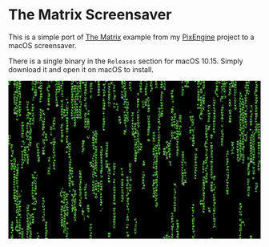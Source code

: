 # The Matrix Screensaver

This is a simple port of [The
Matrix](https://github.com/lukexor/pix-engine/blob/main/examples/matrix.rs)
example from my [PixEngine](https://github.com/lukexor/pix-engine) project to a
macOS screensaver.

There is a single binary in the `Releases` section for macOS 10.15. Simply
download it and open it on macOS to install.

<p align="center">
  <img src="https://github.com/lukexor/the-matrix-screensaver/blob/main/screenshot.png?raw=true" width="800">
</p>

